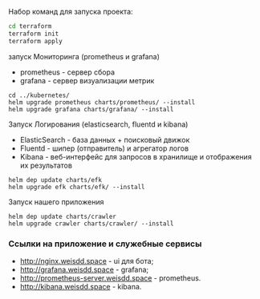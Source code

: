 Набор команд для запуска проекта:
```bash
cd terraform
terraform init
terraform apply
```
запуск Мониторинга (prometheus и grafana)
* prometheus - сервер сбора
* grafana - сервер визуализации метрик
```
cd ../kubernetes/
helm upgrade prometheus charts/prometheus/ --install
helm upgrade grafana charts/grafana/ --install
```
Запуск Логирования (elasticsearch, fluentd и kibana)
* ElasticSearch - база данных + поисковый движок
* Fluentd - шипер (отправитель) и агрегатор логов
* Kibana - веб-интерфейс для запросов в хранилище и отображения их результатов
```
helm dep update charts/efk
helm upgrade efk charts/efk/ --install
```
Запуск нашего приложения
```
helm dep update charts/crawler
helm upgrade crawler charts/crawler/ --install
```

### Ссылки на приложение и служебные сервисы
* http://nginx.weisdd.space - ui для бота;
* http://grafana.weisdd.space - grafana;
* http://prometheus-server.weisdd.space - prometheus.
* http://kibana.weisdd.space - kibana.

